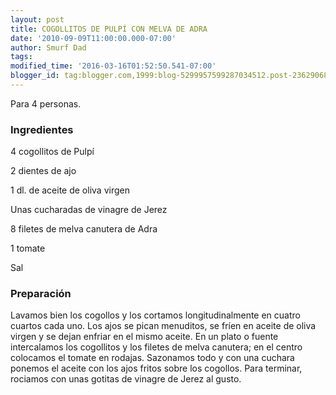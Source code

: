 ```yaml
---
layout: post
title: COGOLLITOS DE PULPÍ CON MELVA DE ADRA
date: '2010-09-09T11:00:00.000-07:00'
author: Smurf Dad
tags: 
modified_time: '2016-03-16T01:52:50.541-07:00'
blogger_id: tag:blogger.com,1999:blog-5299957599287034512.post-2362906889030260383
---
```


Para 4 personas.

<h3>Ingredientes</h3>

4 cogollitos de Pulpí

2 dientes de ajo

1 dl. de aceite de oliva virgen

Unas cucharadas de vinagre de Jerez

8 filetes de melva canutera de Adra

1 tomate

Sal

<h3>Preparación</h3>

Lavamos bien los cogollos y los cortamos longitudinalmente en cuatro cuartos cada uno. Los ajos se pican menuditos, se fríen en aceite de oliva virgen y se dejan enfriar en el mismo aceite. En un plato o fuente intercalamos los cogollitos y los filetes de melva canutera; en el centro colocamos el tomate en rodajas. Sazonamos todo y con una cuchara ponemos el aceite con los ajos fritos sobre los cogollos. Para terminar, rociamos con unas gotitas de vinagre de Jerez al gusto.

